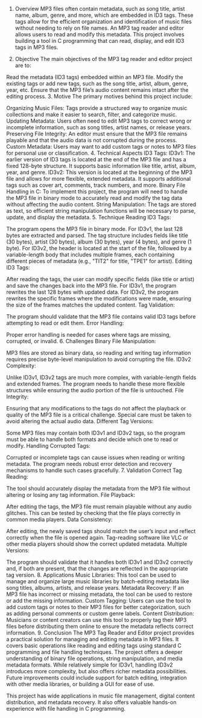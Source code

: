 1. Overview
MP3 files often contain metadata, such as song title, artist name, album, genre, and more, which are embedded in ID3 tags. These tags allow for the efficient organization and identification of music files without needing to rely on file names. An MP3 tag reader and editor allows users to read and modify this metadata. This project involves building a tool in C programming that can read, display, and edit ID3 tags in MP3 files.

2. Objective
The main objectives of the MP3 tag reader and editor project are to:

Read the metadata (ID3 tags) embedded within an MP3 file.
Modify the existing tags or add new tags, such as the song title, artist, album, genre, year, etc.
Ensure that the MP3 file’s audio content remains intact after the editing process.
3. Motive
The primary motives behind this project include:

Organizing Music Files: Tags provide a structured way to organize music collections and make it easier to search, filter, and categorize music.
Updating Metadata: Users often need to edit MP3 tags to correct wrong or incomplete information, such as song titles, artist names, or release years.
Preserving File Integrity: An editor must ensure that the MP3 file remains playable and that the audio data is not corrupted during the process.
Custom Metadata: Users may want to add custom tags or notes to MP3 files for personal use or classification.
4. Technical Aspects
ID3 Tags:
ID3v1: The earlier version of ID3 tags is located at the end of the MP3 file and has a fixed 128-byte structure. It supports basic information like title, artist, album, year, and genre.
ID3v2: This version is located at the beginning of the MP3 file and allows for more flexible, extended metadata. It supports additional tags such as cover art, comments, track numbers, and more.
Binary File Handling in C:
To implement this project, the program will need to handle the MP3 file in binary mode to accurately read and modify the tag data without affecting the audio content.
String Manipulation:
The tags are stored as text, so efficient string manipulation functions will be necessary to parse, update, and display the metadata.
5. Technique
Reading ID3 Tags:

The program opens the MP3 file in binary mode.
For ID3v1, the last 128 bytes are extracted and parsed. The tag structure includes fields like title (30 bytes), artist (30 bytes), album (30 bytes), year (4 bytes), and genre (1 byte).
For ID3v2, the header is located at the start of the file, followed by a variable-length body that includes multiple frames, each containing different pieces of metadata (e.g., "TIT2" for title, "TPE1" for artist).
Editing ID3 Tags:

After reading the tags, the user can modify specific fields (like title or artist) and save the changes back into the MP3 file.
For ID3v1, the program rewrites the last 128 bytes with updated data.
For ID3v2, the program rewrites the specific frames where the modifications were made, ensuring the size of the frames matches the updated content.
Tag Validation:

The program should validate that the MP3 file contains valid ID3 tags before attempting to read or edit them.
Error Handling:

Proper error handling is needed for cases where tags are missing, corrupted, or invalid.
6. Challenges
Binary File Manipulation:

MP3 files are stored as binary data, so reading and writing tag information requires precise byte-level manipulation to avoid corrupting the file.
ID3v2 Complexity:

Unlike ID3v1, ID3v2 tags are much more complex, with variable-length fields and extended frames. The program needs to handle these more flexible structures while ensuring the audio portion of the file is untouched.
File Integrity:

Ensuring that any modifications to the tags do not affect the playback or quality of the MP3 file is a critical challenge. Special care must be taken to avoid altering the actual audio data.
Different Tag Versions:

Some MP3 files may contain both ID3v1 and ID3v2 tags, so the program must be able to handle both formats and decide which one to read or modify.
Handling Corrupted Tags:

Corrupted or incomplete tags can cause issues when reading or writing metadata. The program needs robust error detection and recovery mechanisms to handle such cases gracefully.
7. Validation
Correct Tag Reading:

The tool should accurately display the metadata from the MP3 file without altering or losing any tag information.
File Playback:

After editing the tags, the MP3 file must remain playable without any audio glitches. This can be tested by checking that the file plays correctly in common media players.
Data Consistency:

After editing, the newly saved tags should match the user’s input and reflect correctly when the file is opened again. Tag-reading software like VLC or other media players should show the correct updated metadata.
Multiple Versions:

The program should validate that it handles both ID3v1 and ID3v2 correctly and, if both are present, that the changes are reflected in the appropriate tag version.
8. Applications
Music Libraries:
This tool can be used to manage and organize large music libraries by batch-editing metadata like song titles, albums, artists, and release years.
Metadata Recovery:
If an MP3 file has incorrect or missing metadata, the tool can be used to restore or add the missing information.
Custom Tagging:
Users can use the tool to add custom tags or notes to their MP3 files for better categorization, such as adding personal comments or custom genre labels.
Content Distribution:
Musicians or content creators can use this tool to properly tag their MP3 files before distributing them online to ensure the metadata reflects correct information.
9. Conclusion
The MP3 Tag Reader and Editor project provides a practical solution for managing and editing metadata in MP3 files. It covers basic operations like reading and editing tags using standard C programming and file handling techniques. The project offers a deeper understanding of binary file operations, string manipulation, and media metadata formats. While relatively simple for ID3v1, handling ID3v2 introduces more complexity, but also offers richer metadata possibilities. Future improvements could include support for batch editing, integration with other media libraries, or building a GUI for ease of use.

This project has wide applications in music file management, digital content distribution, and metadata recovery. It also offers valuable hands-on experience with file handling in C programming.
